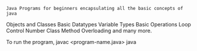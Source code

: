 	Java Programs for beginners encapsulating all the basic concepts of java 
Objects and Classes
Basic Datatypes
Variable Types
Basic Operations
Loop Control
Number Class
Method Overloading and many more.

To run the program,
javac <program-name.java>
java <program-name>
